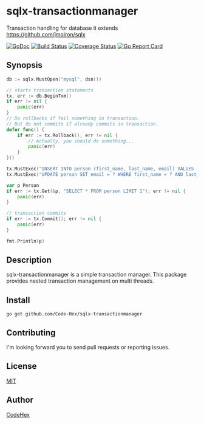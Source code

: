 # sqlx-transactionmanager

Transaction handling for database it extends https://github.com/jmoiron/sqlx

[![GoDoc](https://godoc.org/github.com/Code-Hex/sqlx-transactionmanager?status.svg)](https://godoc.org/github.com/Code-Hex/sqlx-transactionmanager) 
[![Build Status](https://travis-ci.org/Code-Hex/sqlx-transactionmanager.svg?branch=master)](https://travis-ci.org/Code-Hex/sqlx-transactionmanager) 
[![Coverage Status](https://coveralls.io/repos/github/Code-Hex/sqlx-transactionmanager/badge.svg?branch=master)](https://coveralls.io/github/Code-Hex/sqlx-transactionmanager?branch=master) 
[![Go Report Card](https://goreportcard.com/badge/github.com/Code-Hex/sqlx-transactionmanager)](https://goreportcard.com/report/github.com/Code-Hex/sqlx-transactionmanager)

## Synopsis

```go
db := sqlx.MustOpen("mysql", dsn())

// starts transaction statements
tx, err := db.BeginTxm()
if err != nil {
    panic(err)
}
// Do rollbacks if fail something in transaction.
// But do not commits if already commits in transaction.
defer func() {
    if err := tx.Rollback(); err != nil {
        // Actually, you should do something...
        panic(err)
    }
}()

tx.MustExec("INSERT INTO person (first_name, last_name, email) VALUES (?, ?, ?)", "Code", "Hex", "x00.x7f@gmail.com")
tx.MustExec("UPDATE person SET email = ? WHERE first_name = ? AND last_name = ?", "a@b.com", "Code", "Hex")

var p Person
if err := tx.Get(&p, "SELECT * FROM person LIMIT 1"); err != nil {
    panic(err)
}

// transaction commits
if err := tx.Commit(); err != nil {
    panic(err)
}

fmt.Println(p)
```

## Description

sqlx-transactionmanager is a simple transaction manager. This package provides nested transaction management on multi threads. 

## Install

    go get github.com/Code-Hex/sqlx-transactionmanager

## Contributing

I'm looking forward you to send pull requests or reporting issues.

## License

[MIT](https://github.com/Code-Hex/sqlx-transactionmanager/blob/master/LICENSE)

## Author

[CodeHex](https://twitter.com/CodeHex)  